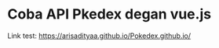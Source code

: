 <h1> Coba API Pkedex degan vue.js </h1>

Link test: https://arisadityaa.github.io/Pokedex.github.io/
